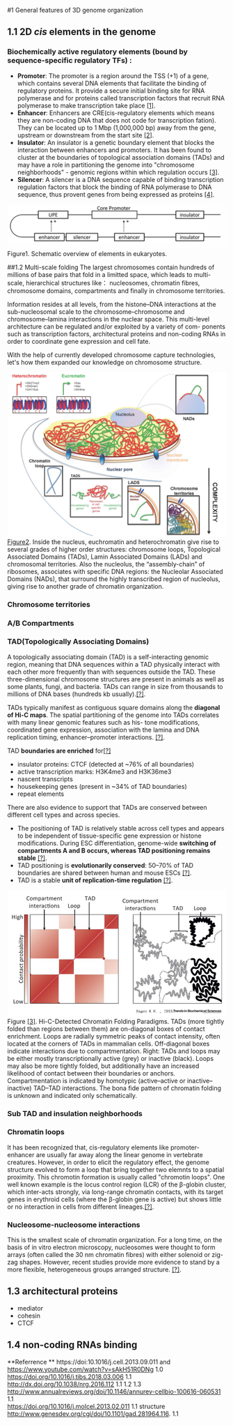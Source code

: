 #1 General features of 3D genome organization 

## 1.1 2D *cis* elements in the genome 
### Biochemically active regulatory elements (bound by sequence-specific regulatory TFs) :
- **Promoter**: The promoter is a region around the TSS (+1) of a gene, which contains several DNA elements that facilitate the binding of regulatory proteins. It provide a secure initial binding site for RNA polymerase and for proteins called transcription factors that recruit RNA polymerase to make transcription take place [[1]](https://en.wikipedia.org/wiki/Promoter_\(genetics\)).
- **Enhancer**: Enhancers are CRE(cis-regulatory elements which means they are non-coding DNA that does not code for transcription fation). They can be located up to 1 Mbp (1,000,000 bp) away from the gene, upstream or downstream from the start site [[2]](https://en.wikipedia.org/wiki/Enhancer_\(genetics\)).
- **Insulator**: An insulator is a genetic boundary element that blocks the interaction between enhancers and promoters. It has been found to cluster at the boundaries of topological association domains (TADs) and may have a role in partitioning the genome into "chromosome neighborhoods" - genomic regions within which regulation occurs [[3]](https://ipfs.io/ipfs/QmXoypizjW3WknFiJnKLwHCnL72vedxjQkDDP1mXWo6uco/wiki/Insulator_\(genetics\).html).
- **Silencer**: A silencer is a DNA sequence capable of binding transcription regulation factors that block the binding of RNA polymerase to DNA sequence, thus provent genes from being expressed as proteins [[4]](https://en.wikipedia.org/wiki/Silencer_\(genetics\)).

![](/assets/promoter.png)
Figure1. Schematic overview of elements in eukaryotes.

##1.2 Multi-scale folding
The largest chromosomes contain hundreds of millions of base pairs that fold in a limitted space, which leads to multi-scale, hierarchical structures like： nucleosomes, chromatin fibres, chromosome domains, compartments and finally in chromosome territories. 

Information resides at all levels, from the histone–DNA interactions at the sub-nucleosomal scale to the chromosome–chromosome and chromosome–lamina interactions in the nuclear space. This multi-level architecture can be regulated and/or exploited by a variety of com- ponents such as transcription factors, architectural proteins and non-coding RNAs in order to coordinate gene expression and cell fate.

With the help of currently developed chromosome capture technologies, let's how them expanded our knowledge on chromosome structure.

![](/assets/20180629211526biophysics_201504585-1.jpg)
[Figure2](http://www.aimspress.com/article/10.3934/biophy.2015.4.585/figure.html).  Inside the nucleus, euchromatin and heterochromatin give rise to several grades of higher order structures: chromosome loops, Topological Associated Domains (TADs), Lamin Associated Domains (LADs) and chromosomal territories. Also the nucleolus, the “assembly-chain” of ribosomes, associates with specific DNA regions: the Nucleolar Associated Domains (NADs), that surround the highly transcribed region of nucleolus, giving rise to another grade of chromatin organization.


### Chromosome territories
### A/B Compartments 
### TAD(Topologically Associating Domains)
A topologically associating domain (TAD) is a self-interacting genomic region, meaning that DNA sequences within a TAD physically interact with each other more frequently than with sequences outside the TAD. These three-dimensional chromosome structures are present in animals as well as some plants, fungi, and bacteria. TADs can range in size from thousands to millions of DNA bases (hundreds kb usually).[[?]](https://en.wikipedia.org/wiki/Topologically_associating_domain).

TADs typically manifest as contiguous square domains along the **diagonal of Hi-C maps**. The spatial partitioning of the genome into TADs
correlates with many linear genomic features such as his- tone modifications, coordinated gene expression, association with the lamina and DNA replication timing, 
enhancer–promoter interactions. [[?]](http://dx.doi.org/10.1038/nrg.2016.112).

TAD **boundaries are enriched** for[[?]](https://www.nature.com/articles/nature11082)
- insulator proteins: CTCF (detected at ~76% of all boundaries)
- active transcription marks: H3K4me3 and H3K36me3
- nascent transcripts
- housekeeping genes (present in ~34% of TAD boundaries)
- repeat elements

There are also evidence to support that TADs are conserved between different cell types and across species.
- The positioning of TAD is relatively stable across cell types and appears to be independent of tissue-specific gene expression or histone modifications. During ESC differentiation, genome-wide **switching of compartments A and B occurs, whereas TAD positioning remains stable** [[?]](https://www.nature.com/articles/nature14222). 
- TAD positioning is **evolutionarily conserved**: 50–70% of TAD boundaries are shared between human and mouse ESCs [[?]](https://www.nature.com/articles/nature14222). 
- TAD is a stable **unit of replication-time regulation** [[?]](https://www.nature.com/articles/nature13986).

![](/assets/TAD.jpg)
Figure [[3]](https://doi.org/10.1016/j.tibs.2018.03.006). Hi-C-Detected Chromatin Folding Paradigms. TADs (more tightly folded than regions between them) are on-diagonal boxes of contact enrichment. Loops are radially symmetric peaks of contact intensity, often located at the corners of TADs in mammalian cells. Off-diagonal boxes indicate interactions due to compartmentation. Right: TADs and loops may be either mostly transcriptionally active (grey) or inactive (black). Loops may also be more tightly folded, but additionally have an increased likelihood of contact between their boundaries or anchors. Compartmentation is indicated by homotypic (active–active or inactive–inactive) TAD–TAD interactions. The bona fide pattern of chromatin folding is unknown and indicated only schematically.

### Sub TAD and insulation neighborhoods

### Chromatin loops
It has been recognized that, cis-regulatory elements like promoter-enhancer are usually far away along the linear genome in vertebrate creatures. However, in order to elicit the regulatory effect, the genome structure evolved to form a loop that bring together two elemnts to a spatial proximity. This chromotin formation is usually called "chromotin loops". One well known example is the locus control region (LCR) of the β-globin cluster, which inter-acts strongly, via long-range chromatin contacts, with its target genes in erythroid cells (where the β-globin gene is active) but shows little or no interaction in cells from different lineages.[[?]](http://dx.doi.org/10.1038/nrg.2016.112).

### Nucleosome-nucleosome interactions
This is the smallest scale of chromatin organization. For a long time, on the basis of in vitro electron microscopy, nucleosomes were thought to form arrays (often called the 30 nm chromatin fibres) with either solenoid or zig- zag shapes. However, recent studies provide more evidence to stand by a more flexible, heterogeneous groups arranged structure. [[?]](https://www.cell.com/cell/fulltext/S0092-8674\(15\)00132-4).


## 1.3 architectural proteins
- mediator
- cohesin
- CTCF

## 1.4 non-coding RNAs binding





**Referrence **
https://doi:10.1016/j.cell.2013.09.011 and https://www.youtube.com/watch?v=sAkH51R0DNg 1.0 <br>
https://doi.org/10.1016/j.tibs.2018.03.006 1.1<br>
http://dx.doi.org/10.1038/nrg.2016.112 1.1 1.2 1.3<br>
http://www.annualreviews.org/doi/10.1146/annurev-cellbio-100616-060531 1.1<br>
https://doi.org/10.1016/j.molcel.2013.02.011 1.1 structure<br>
http://www.genesdev.org/cgi/doi/10.1101/gad.281964.116. 1.1<br>




